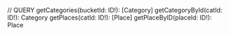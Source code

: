 //
QUERY
getCategories(bucketId: ID!): [Category]
getCategoryById(catId: ID!): Category
getPlaces(catId: ID!): [Place]
getPlaceByID(placeId: ID!): Place

